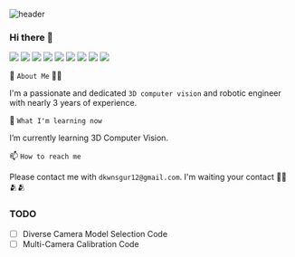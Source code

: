 ![header](https://capsule-render.vercel.app/api?type=waving&color=gradient&height=300&section=header&text=Choi%20Jun%20Hyeok&fontSize=90&animation=twinkling)

### Hi there 👋




<a href="https://www.instagram.com/jjic_sae_/" target="_blank">
<img src="https://img.shields.io/badge/Instagram-405DE6?style=social&logo=Instagram&logoColor=C13584"/></a>
<img src="https://img.shields.io/badge/dkwnsgur12@gmail.com-405DE6?style=social&logo=Gmail&logoColor=#EA4335"/>
<img src="https://img.shields.io/badge/YouTube-405DE6?style=social&logo=YouTube&logoColor=#FF0000"/>
<img src="https://img.shields.io/badge/Python-405DE6?style=social&logo=Python&logoColor=3776AB"/>
<img src="https://img.shields.io/badge/Pytorch-405DE6?style=social&logo=PyTorch&logoColor=#EE4C2C"/>
<img src="https://img.shields.io/badge/C++-405DE6?style=social&logo=C&logoColor=#00599C"/>
<img src="https://img.shields.io/badge/OpenCV-405DE6?style=social&logo=OpenCV&logoColor=#5C3EE8"/>
<img src="https://img.shields.io/badge/Blender-405DE6?style=social&logo=Blender&logoColor=#E87D0D"/>
<img src="https://img.shields.io/badge/ROS-405DE6?style=social&logo=ROS&logoColor=#22314E"/>


<!--
This github is a ✨ _special_ ✨ repository because its `README.md` (this file) appears on your GitHub profile.
-->

🔭  `About Me` 🤖📸

I'm a passionate and dedicated `3D computer vision` and robotic engineer  with nearly 3 years of experience. 

🌱 `What I'm learning now`

I’m currently learning 3D Computer Vision.

📫 `How to reach me`

Please contact me with `dkwnsgur12@gmail.com`. I'm waiting your contact 🤗🤗🫂🫂


### TODO
- [ ] Diverse Camera Model Selection Code
- [ ] Multi-Camera Calibration Code

<!-- - 🔭 I’m currently working on ...
- 🌱 I’m currently learning ...
- 👯 I’m looking to collaborate on ...
- 🤔 I’m looking for help with ...
- 💬 Ask me about ...

- 😄 Pronouns: ...
- ⚡ Fun fact: ...

![CJH's GitHub stats](https://github-readme-stats.vercel.app/api?username=cjh1995-ros&show_icons=true&theme=radical) -->
